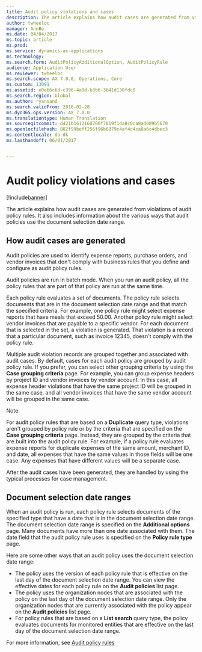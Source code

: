 ```yaml
---
title: Audit policy violations and cases
description: The article explains how audit cases are generated from violations of audit policy rules. It also includes information about the various ways that audit policies use the document selection date range.
author: twheeloc
manager: AnnBe
ms.date: 04/04/2017
ms.topic: article
ms.prod: 
ms.service: dynamics-ax-applications
ms.technology: 
ms.search.form: AuditPolicyAdditionalOption, AuditPolicyRule
audience: Application User
ms.reviewer: twheeloc
ms.search.scope: AX 7.0.0, Operations, Core
ms.custom: 13091
ms.assetid: e0e66c6d-c396-4a9d-b3b6-3641d130fdc0
ms.search.region: Global
ms.author: ryansand
ms.search.validFrom: 2016-02-28
ms.dyn365.ops.version: AX 7.0.0
ms.translationtype: Human Translation
ms.sourcegitcommit: d421b161216d700f7819f1da8c0ca8ad089b5670
ms.openlocfilehash: 882f99beff256f96b6879c4af4c4ca8a6c4dbec3
ms.contentlocale: da-dk
ms.lasthandoff: 06/01/2017


---
```


# <a name="audit-policy-violations-and-cases"></a>Audit policy violations and cases

[!include[banner](../includes/banner.md)]


The article explains how audit cases are generated from violations of audit policy rules. It also includes information about the various ways that audit policies use the document selection date range.

<a name="how-audit-cases-are-generated"></a>How audit cases are generated
-----------------------------

Audit policies are used to identify expense reports, purchase orders, and vendor invoices that don't comply with business rules that you define and configure as audit policy rules. 

Audit policies are run in batch mode. When you run an audit policy, all the policy rules that are part of that policy are run at the same time.

Each policy rule evaluates a set of documents. The policy rule selects documents that are in the document selection date range and that match the specified criteria. For example, one policy rule might select expense reports that have meals that exceed 50.00. Another policy rule might select vendor invoices that are payable to a specific vendor. For each document that is selected in the set, a violation is generated. That violation is a record that a particular document, such as invoice 12345, doesn't comply with the policy rule. 

Multiple audit violation records are grouped together and associated with audit cases. By default, cases for each audit policy are grouped by audit policy rule. If you prefer, you can select other grouping criteria by using the **Case grouping criteria** page. For example, you can group expense headers by project ID and vendor invoices by vendor account. In this case, all expense header violations that have the same project ID will be grouped in the same case, and all vendor invoices that have the same vendor account will be grouped in the same case. 

> [!NOTE]
> For audit policy rules that are based on a **Duplicate** query type, violations aren't grouped by policy rule or by the criteria that are specified on the **Case grouping criteria** page. Instead, they are grouped by the criteria that are built into the audit policy rule. For example, if a policy rule evaluates expense reports for duplicate expenses of the same amount, merchant ID, and date, all expenses that have the same values in those fields will be one case. Any expenses that have different values will be a separate case.

After the audit cases have been generated, they are handled by using the typical processes for case management.

## <a name="document-selection-date-ranges"></a>Document selection date ranges
When an audit policy is run, each policy rule selects documents of the specified type that have a date that is in the document selection date range. The document selection date range is specified on the **Additional options** page. Many documents have more than one date associated with them. The date field that the audit policy rule uses is specified on the **Policy rule type** page.

Here are some other ways that an audit policy uses the document selection date range:

-   The policy uses the version of each policy rule that is effective on the last day of the document selection date range. You can view the effective dates for each policy rule on the **Audit policies** list page.
-   The policy uses the organization nodes that are associated with the policy on the last day of the document selection date range. Only the organization nodes that are currently associated with the policy appear on the **Audit policies** list page.
-   For policy rules that are based on a **List search** query type, the policy evaluates documents for monitored entities that are effective on the last day of the document selection date range.


For more information, see [Audit policy rules](audit-policy-rules.md)




